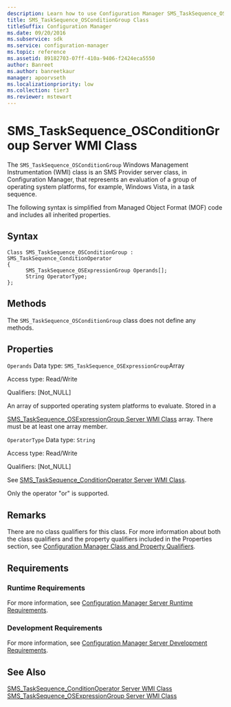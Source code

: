 ```yaml
---
description: Learn how to use Configuration Manager SMS_TaskSequence_OSConditionGroup Windows Management Instrumentation (WMI) class  to represent an evaluation of a group of operating system platforms.
title: SMS_TaskSequence_OSConditionGroup Class
titleSuffix: Configuration Manager
ms.date: 09/20/2016
ms.subservice: sdk
ms.service: configuration-manager
ms.topic: reference
ms.assetid: 89182703-07ff-410a-9406-f2424eca5550
author: Banreet
ms.author: banreetkaur
manager: apoorvseth
ms.localizationpriority: low
ms.collection: tier3
ms.reviewer: mstewart
---
```

# SMS_TaskSequence_OSConditionGroup Server WMI Class
The `SMS_TaskSequence_OSConditionGroup` Windows Management Instrumentation (WMI) class is an SMS Provider server class, in Configuration Manager, that represents an evaluation of a group of operating system platforms, for example, Windows Vista, in a task sequence.

 The following syntax is simplified from Managed Object Format (MOF) code and includes all inherited properties.

## Syntax

```
Class SMS_TaskSequence_OSConditionGroup : SMS_TaskSequence_ConditionOperator
{
      SMS_TaskSequence_OSExpressionGroup Operands[];
      String OperatorType;
};
```

## Methods
 The `SMS_TaskSequence_OSConditionGroup` class does not define any methods.

## Properties
 `Operands`
 Data type: `SMS_TaskSequence_OSExpressionGroup`Array

 Access type: Read/Write

 Qualifiers: [Not_NULL]

 An array of supported operating system platforms to evaluate. Stored in a

 [SMS_TaskSequence_OSExpressionGroup Server WMI Class](../../../develop/reference/osd/sms_tasksequence_osexpressiongroup-server-wmi-class.md) array. There must be at least one array member.

 `OperatorType`
 Data type: `String`

 Access type: Read/Write

 Qualifiers: [Not_NULL]

 See [SMS_TaskSequence_ConditionOperator Server WMI Class](../../../develop/reference/osd/sms_tasksequence_conditionoperator-server-wmi-class.md).

 Only the operator "or" is supported.

## Remarks
 There are no class qualifiers for this class. For more information about both the class qualifiers and the property qualifiers included in the Properties section, see [Configuration Manager Class and Property Qualifiers](../../../develop/reference/misc/class-and-property-qualifiers.md).

## Requirements

### Runtime Requirements
 For more information, see [Configuration Manager Server Runtime Requirements](../../../develop/core/reqs/server-runtime-requirements.md).

### Development Requirements
 For more information, see [Configuration Manager Server Development Requirements](../../../develop/core/reqs/server-development-requirements.md).

## See Also
 [SMS_TaskSequence_ConditionOperator Server WMI Class](../../../develop/reference/osd/sms_tasksequence_conditionoperator-server-wmi-class.md)
 [SMS_TaskSequence_OSExpressionGroup Server WMI Class](../../../develop/reference/osd/sms_tasksequence_osexpressiongroup-server-wmi-class.md)
